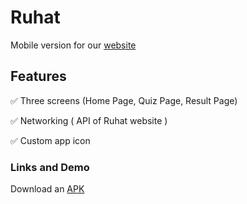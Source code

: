 # Ruhat

Mobile version for our [website](https://daber.space)

## Features

✅ Three screens (Home Page, Quiz Page, Result Page)

✅ Networking ( API of Ruhat website )

✅ Custom app icon




### Links and Demo

Download an [APK](https://drive.google.com/file/d/1xwOhSGE95xUcCKwXYQGFqO2j9w3RKiQy/view?usp=sharing)
